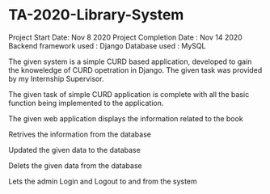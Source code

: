 # TA-2020-Library-System

Project Start Date: Nov 8 2020
Project Completion Date : Nov 14 2020
Backend framework used : Django 
Database used : MySQL

  



The given system is a simple CURD based application, developed to gain the knoweledge of CURD opetration in Django. The given task was provided by my Internship Supervisor. 

The given task of simple CURD application is complete with all the basic function being implemented to the application. 

The given web application displays the information related to the book 

Retrives the information from the database

Updated the given data to the database

Delets the given data from the database

Lets the admin Login and Logout to and from  the system

